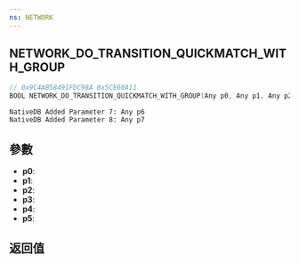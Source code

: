 ```yaml
---
ns: NETWORK
---
```

## NETWORK_DO_TRANSITION_QUICKMATCH_WITH_GROUP

```c
// 0x9C4AB58491FDC98A 0x5CE60A11
BOOL NETWORK_DO_TRANSITION_QUICKMATCH_WITH_GROUP(Any p0, Any p1, Any p2, Any p3, Any* p4, Any p5);
```

```
NativeDB Added Parameter 7: Any p6
NativeDB Added Parameter 8: Any p7
```

## 參數
* **p0**: 
* **p1**: 
* **p2**: 
* **p3**: 
* **p4**: 
* **p5**: 

## 返回值
